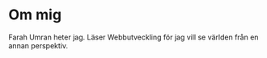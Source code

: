 # Om mig
Farah Umran heter jag. Läser Webbutveckling för jag vill se världen från en annan perspektiv. 
